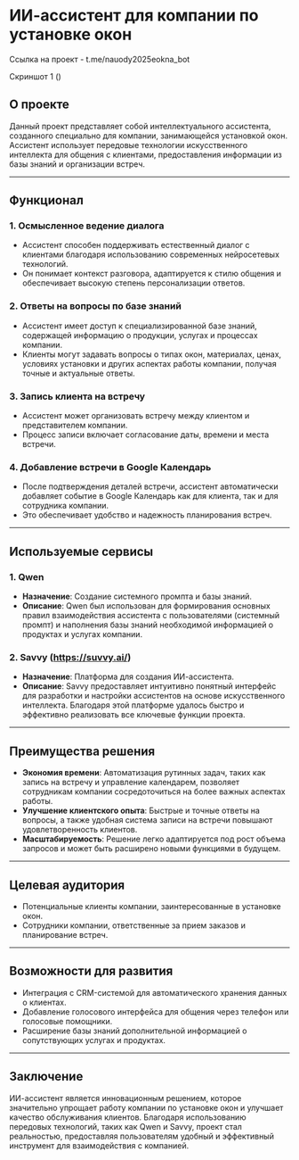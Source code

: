 # ИИ-ассистент для компании по установке окон

Ссылка на проект - t.me/nauody2025eokna_bot

Скриншот 1 ()
## О проекте

Данный проект представляет собой интеллектуального ассистента, созданного специально для компании, занимающейся установкой окон. Ассистент использует передовые технологии искусственного интеллекта для общения с клиентами, предоставления информации из базы знаний и организации встреч.

---

## Функционал

### 1. **Осмысленное ведение диалога**
   - Ассистент способен поддерживать естественный диалог с клиентами благодаря использованию современных нейросетевых технологий.
   - Он понимает контекст разговора, адаптируется к стилю общения и обеспечивает высокую степень персонализации ответов.

### 2. **Ответы на вопросы по базе знаний**
   - Ассистент имеет доступ к специализированной базе знаний, содержащей информацию о продукции, услугах и процессах компании.
   - Клиенты могут задавать вопросы о типах окон, материалах, ценах, условиях установки и других аспектах работы компании, получая точные и актуальные ответы.

### 3. **Запись клиента на встречу**
   - Ассистент может организовать встречу между клиентом и представителем компании.
   - Процесс записи включает согласование даты, времени и места встречи.

### 4. **Добавление встречи в Google Календарь**
   - После подтверждения деталей встречи, ассистент автоматически добавляет событие в Google Календарь как для клиента, так и для сотрудника компании.
   - Это обеспечивает удобство и надежность планирования встреч.

---

## Используемые сервисы

### 1. **Qwen**
   - **Назначение**: Создание системного промпта и базы знаний.
   - **Описание**: Qwen был использован для формирования основных правил взаимодействия ассистента с пользователями (системный промпт) и наполнения базы знаний необходимой информацией о продуктах и услугах компании.

### 2. **Savvy (https://suvvy.ai/)**
   - **Назначение**: Платформа для создания ИИ-ассистента.
   - **Описание**: Savvy предоставляет интуитивно понятный интерфейс для разработки и настройки ассистентов на основе искусственного интеллекта. Благодаря этой платформе удалось быстро и эффективно реализовать все ключевые функции проекта.

---

## Преимущества решения

- **Экономия времени**: Автоматизация рутинных задач, таких как запись на встречу и управление календарем, позволяет сотрудникам компании сосредоточиться на более важных аспектах работы.
- **Улучшение клиентского опыта**: Быстрые и точные ответы на вопросы, а также удобная система записи на встречи повышают удовлетворенность клиентов.
- **Масштабируемость**: Решение легко адаптируется под рост объема запросов и может быть расширено новыми функциями в будущем.

---

## Целевая аудитория

- Потенциальные клиенты компании, заинтересованные в установке окон.
- Сотрудники компании, ответственные за прием заказов и планирование встреч.

---

## Возможности для развития

- Интеграция с CRM-системой для автоматического хранения данных о клиентах.
- Добавление голосового интерфейса для общения через телефон или голосовые помощники.
- Расширение базы знаний дополнительной информацией о сопутствующих услугах и продуктах.

---

## Заключение

ИИ-ассистент является инновационным решением, которое значительно упрощает работу компании по установке окон и улучшает качество обслуживания клиентов. Благодаря использованию передовых технологий, таких как Qwen и Savvy, проект стал реальностью, предоставляя пользователям удобный и эффективный инструмент для взаимодействия с компанией.
